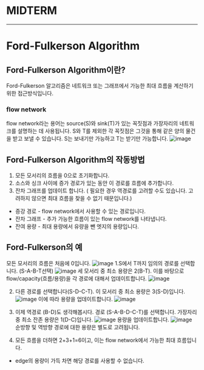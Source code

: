 # MIDTERM
---------------------------------------------
# Ford-Fulkerson Algorithm
## Ford-Fulkerson Algorithm이란?
Ford-Fulkerson 알고리즘은 네트워크 또는 그래프에서 가능한 최대 흐름을 계산하기 위한 접근방식입니다.
### flow network
flow network라는 용어는 source(S)와 sink(T)가 있는 꼭짓점과 가장자리의 네트워크를 설명하는 데 사용됩니다. S와 T를 제외한 각 꼭짓점은 그것을 통해 같은 양의 물건을 받고 보낼 수 있습니다. S는 보내기만 가능하고 T는 받기만 가능합니다.
![image](https://user-images.githubusercontent.com/101376842/165790796-98564c14-5dac-4a84-832e-08184c25b177.png)
## Ford-Fulkerson Algorithm의 작동방법
1. 모든 모서리의 흐름을 0으로 초기화합니다.
2. 소스와 싱크 사이에 증가 경로가 있는 동안 이 경로를 흐름에 추가합니다.
3. 잔차 그래프를 업데이트 합니다.
( 필요한 경우 역경로를 고려할 수도 있습니다. 고려하지 않으면 최대 흐름을 찾을 수 없기 때문입니다.)
* 증강 경로 - flow network에서 사용할 수 있는 경로입니다.
* 잔차 그래프 - 추가 가능한 흐름이 있는 flow network를 나타냅니다.
* 잔여 용량 - 최대 용량에서 유량을 뺀 엣지의 용량입니다.

## Ford-Fulkerson의 예
모든 모서리의 흐름은 처음에 0입니다.
![image](https://user-images.githubusercontent.com/101376842/165792680-057aae26-1d68-4fef-b39a-8dfae10c6a29.png)
1.S에서 T까지 임의의 경로를 선택합니다. (S-A-B-T선택)
![image](https://user-images.githubusercontent.com/101376842/165792808-4215b722-156f-4c03-ad74-073641e75d68.png)
세 모서리 중 최소 용량은 2(B-T). 이를 바탕으로 flow/capacity(흐름/용량)을 각 경로에 대해서 업데이트합니다.
![image](https://user-images.githubusercontent.com/101376842/165793138-b50095e8-3ee7-412b-bd24-3d4549fa84e5.png)


2. 다른 경로를 선택합니다(S-D-C-T). 이 모서리 중 최소 용량은 3(S-D)입니다.
![image](https://user-images.githubusercontent.com/101376842/165793731-8fa67adb-727d-432b-bf06-6f8f0a913dfb.png)
이에 따라 용량을 업데이트합니다.
![image](https://user-images.githubusercontent.com/101376842/165793774-4bb07d6b-c782-430d-9b60-47432a8b63ae.png)

3. 이제 역경로 (B-D)도 생각해봅시다. 경로 (S-A-B-D-C-T)를 선택합니다. 가장자리 중 최소 잔존 용량은 1(D-C)입니다.
![image](https://user-images.githubusercontent.com/101376842/165794122-d93029cd-904d-4f1c-93b4-1a59574d2d80.png)
용량을 업데이트합니다.
![image](https://user-images.githubusercontent.com/101376842/165794189-9fd75867-0d12-4d38-a5eb-a2289c710376.png)
순방향 및 역방향 경로에 대한 용량은 별도로 고려됩니다.

4. 모든 흐름을 더하면 2+3+1=6이고, 이는 flow network에서 가능한 최대 흐름입니다.
* edge의 용량이 가득 차면 해당 경로를 사용할 수 없습니다.








